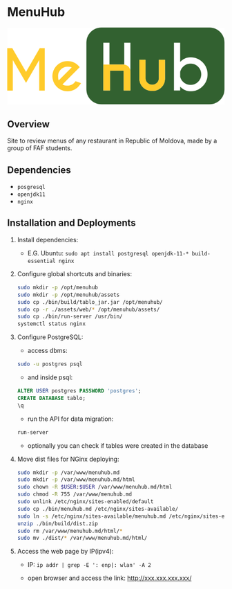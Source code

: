 # MenuHub

![alt text](./assets/logo.svg "Logo Title")

## Overview

Site to review menus of any restaurant in Republic of Moldova, made by a group of FAF students.

## Dependencies

- `posgresql`
- `openjdk11`
- `nginx`

## Installation and Deployments

1) Install dependencies:
    - E.G. Ubuntu: `sudo apt install postgresql openjdk-11-* build-essential nginx`

2) Configure global shortcuts and binaries:

    ```bash
    sudo mkdir -p /opt/menuhub
    sudo mkdir -p /opt/menuhub/assets
    sudo cp ./bin/build/tablo_jar.jar /opt/menuhub/
    sudo cp -r ./assets/web/* /opt/menuhub/assets/
    sudo cp ./bin/run-server /usr/bin/
    systemctl status nginx
    ```

3) Configure PostgreSQL:

    - access dbms:

    ```bash
    sudo -u postgres psql
    ```

    - and inside psql:

    ```sql
    ALTER USER postgres PASSWORD 'postgres';
    CREATE DATABASE tablo;
    \q
    ```

    - run the API for data migration:

    ```bash
    run-server
    ```

    - optionally you can check if tables were created in the database

4) Move dist files for NGinx deploying:

    ```bash
    sudo mkdir -p /var/www/menuhub.md
    sudo mkdir -p /var/www/menuhub.md/html
    sudo chown -R $USER:$USER /var/www/menuhub.md/html
    sudo chmod -R 755 /var/www/menuhub.md
    sudo unlink /etc/nginx/sites-enabled/default
    sudo cp ./bin/menuhub.md /etc/nginx/sites-available/
    sudo ln -s /etc/nginx/sites-available/menuhub.md /etc/nginx/sites-enabled/
    unzip ./bin/build/dist.zip
    sudo rm /var/www/menuhub.md/html/*
    sudo mv ./dist/* /var/www/menuhub.md/html/
    ```

5) Access the web page by IP(ipv4):

    - IP: `ip addr | grep -E ': enp|: wlan' -A 2`

    - open browser and access the link: http://xxx.xxx.xxx.xxx/
